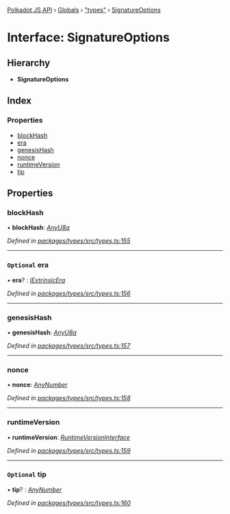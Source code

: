 [Polkadot JS API](../README.md) › [Globals](../globals.md) › ["types"](../modules/_types_.md) › [SignatureOptions](_types_.signatureoptions.md)

# Interface: SignatureOptions

## Hierarchy

* **SignatureOptions**

## Index

### Properties

* [blockHash](_types_.signatureoptions.md#blockhash)
* [era](_types_.signatureoptions.md#optional-era)
* [genesisHash](_types_.signatureoptions.md#genesishash)
* [nonce](_types_.signatureoptions.md#nonce)
* [runtimeVersion](_types_.signatureoptions.md#runtimeversion)
* [tip](_types_.signatureoptions.md#optional-tip)

## Properties

###  blockHash

• **blockHash**: *[AnyU8a](../modules/_types_.md#anyu8a)*

*Defined in [packages/types/src/types.ts:155](https://github.com/polkadot-js/api/blob/4cb8462d50/packages/types/src/types.ts#L155)*

___

### `Optional` era

• **era**? : *[IExtrinsicEra](_types_.iextrinsicera.md)*

*Defined in [packages/types/src/types.ts:156](https://github.com/polkadot-js/api/blob/4cb8462d50/packages/types/src/types.ts#L156)*

___

###  genesisHash

• **genesisHash**: *[AnyU8a](../modules/_types_.md#anyu8a)*

*Defined in [packages/types/src/types.ts:157](https://github.com/polkadot-js/api/blob/4cb8462d50/packages/types/src/types.ts#L157)*

___

###  nonce

• **nonce**: *[AnyNumber](../modules/_types_.md#anynumber)*

*Defined in [packages/types/src/types.ts:158](https://github.com/polkadot-js/api/blob/4cb8462d50/packages/types/src/types.ts#L158)*

___

###  runtimeVersion

• **runtimeVersion**: *[RuntimeVersionInterface](_types_.runtimeversioninterface.md)*

*Defined in [packages/types/src/types.ts:159](https://github.com/polkadot-js/api/blob/4cb8462d50/packages/types/src/types.ts#L159)*

___

### `Optional` tip

• **tip**? : *[AnyNumber](../modules/_types_.md#anynumber)*

*Defined in [packages/types/src/types.ts:160](https://github.com/polkadot-js/api/blob/4cb8462d50/packages/types/src/types.ts#L160)*
